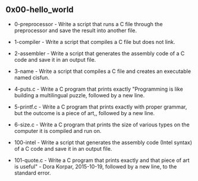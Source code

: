 ## 0x00-hello_world
* 0-preprocessor - Write a script that runs a C file through the preprocessor and save the result into another file.

* 1-compiler - Write a script that compiles a C file but does not link.

* 2-assembler - Write a script that generates the assembly code of a C code and save it in an output file.

* 3-name - Write a script that compiles a C file and creates an executable named cisfun.

* 4-puts.c - Write a C program that prints exactly "Programming is like building a multilingual puzzle, followed by a new line.

* 5-printf.c - Write a C program that prints exactly with proper grammar, but the outcome is a piece of art,, followed by a new line.

* 6-size.c - Write a C program that prints the size of various types on the computer it is compiled and run on.

* 100-intel - Write a script that generates the assembly code (Intel syntax) of a C code and save it in an output file.

* 101-quote.c - Write a C program that prints exactly and that piece of art is useful" - Dora Korpar, 2015-10-19, followed by a new line, to the standard error.
